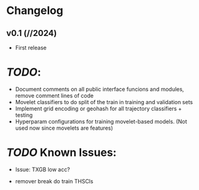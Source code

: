 # Changelog

<!--next-version-placeholder-->

## v0.1 (__/__/2024)

- First release

# *TODO*:
 - Document comments on all public interface funcions and modules, remove comment lines of code
 - Movelet classifiers to do split of the train in training and validation sets
 - Implement grid encoding or geohash for all trajectory classifiers + testing
 - Hyperparam configurations for training movelet-based models. (Not used now since movelets are features)

# *TODO* Known Issues:
 - Issue: TXGB low acc?

 - remover break do train THSCls
